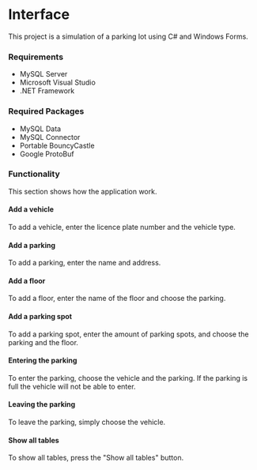 # Interface

This project is a simulation of a parking lot using C# and Windows Forms.

### Requirements
- MySQL Server
- Microsoft Visual Studio
- .NET Framework

### Required Packages
- MySQL Data
- MySQL Connector
- Portable BouncyCastle
- Google ProtoBuf

### Functionality
This section shows how the application work.

#### Add a vehicle
To add a vehicle, enter the licence plate number and the vehicle type.

#### Add a parking
To add a parking, enter the name and address.

#### Add a floor
To add a floor, enter the name of the floor and choose the parking.

#### Add a parking spot
To add a parking spot, enter the amount of parking spots, and choose the parking and the floor.

#### Entering the parking
To enter the parking, choose the vehicle and the parking. If the parking is full the vehicle will not be able to enter.

#### Leaving the parking
To leave the parking, simply choose the vehicle.

#### Show all tables
To show all tables, press the "Show all tables" button.
